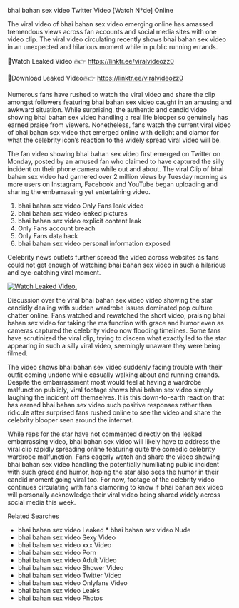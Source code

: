 ﻿bhai bahan sex video Twitter Video [Watch N*de] Online

The viral video of ﻿bhai bahan sex video emerging online has amassed tremendous views across fan accounts and social media sites with one video clip. The viral video circulating recently shows ﻿bhai bahan sex video in an unexpected and hilarious moment while in public running errands. 

🔴Watch Leaked Video 🔥👉  https://linktr.ee/viralvideozz0 

🔴Download Leaked Video🔥👉  https://linktr.ee/viralvideozz0 

Numerous fans have rushed to watch the viral video and share the clip amongst followers featuring ﻿bhai bahan sex video caught in an amusing and awkward situation. While surprising, the authentic and candid video showing ﻿bhai bahan sex video handling a real life blooper so genuinely has earned praise from viewers. Nonetheless, fans watch the current viral video of ﻿bhai bahan sex video that emerged online with delight and clamor for what the celebrity icon’s reaction to the widely spread viral video will be.

The fan video showing ﻿bhai bahan sex video first emerged on Twitter on Monday, posted by an amused fan who claimed to have captured the silly incident on their phone camera while out and about. The viral Clip of ﻿bhai bahan sex video had garnered over 2 million views by Tuesday morning as more users on Instagram, Facebook and YouTube began uploading and sharing the embarrassing yet entertaining video. 

1. ﻿bhai bahan sex video Only Fans leak video
2. ﻿bhai bahan sex video leaked pictures
3. ﻿bhai bahan sex video explicit content leak
4. Only Fans account breach
5. Only Fans data hack
6. ﻿bhai bahan sex video personal information exposed

Celebrity news outlets further spread the video across websites as fans could not get enough of watching ﻿bhai bahan sex video in such a hilarious and eye-catching viral moment. 

[![Watch Leaked Video.](https://miro.medium.com/v2/resize:fit:828/format:webp/1*cilzJN44JGOrTw9NJCrNHA.gif "Watch Leaked Video")](https://linktr.ee/viralvideozz0)

Discussion over the viral ﻿bhai bahan sex video video showing the star candidly dealing with sudden wardrobe issues dominated pop culture chatter online. Fans watched and rewatched the short video, praising ﻿bhai bahan sex video for taking the malfunction with grace and humor even as cameras captured the celebrity video now flooding timelines. Some fans have scrutinized the viral clip, trying to discern what exactly led to the star appearing in such a silly viral video, seemingly unaware they were being filmed.

The video shows ﻿bhai bahan sex video suddenly facing trouble with their outfit coming undone while casually walking about and running errands. Despite the embarrassment most would feel at having a wardrobe malfunction publicly, viral footage shows ﻿bhai bahan sex video simply laughing the incident off themselves. It is this down-to-earth reaction that has earned ﻿bhai bahan sex video such positive responses rather than ridicule after surprised fans rushed online to see the video and share the celebrity blooper seen around the internet.  

While reps for the star have not commented directly on the leaked embarrassing video, ﻿bhai bahan sex video will likely have to address the viral clip rapidly spreading online featuring quite the comedic celebrity wardrobe malfunction. Fans eagerly watch and share the video showing ﻿bhai bahan sex video handling the potentially humiliating public incident with such grace and humor, hoping the star also sees the humor in their candid moment going viral too. For now, footage of the celebrity video continues circulating with fans clamoring to know if ﻿bhai bahan sex video will personally acknowledge their viral video being shared widely across social media this week.

Related Searches
* ﻿bhai bahan sex video Leaked
﻿* bhai bahan sex video Nude
* ﻿bhai bahan sex video Sexy Video
* ﻿bhai bahan sex video xxx Video
* ﻿bhai bahan sex video Porn
* ﻿bhai bahan sex video Adult Video
* ﻿bhai bahan sex video Shower Video
* ﻿bhai bahan sex video Twitter Video
* ﻿bhai bahan sex video Onlyfans Video
* ﻿bhai bahan sex video Leaks
* ﻿bhai bahan sex video Photos